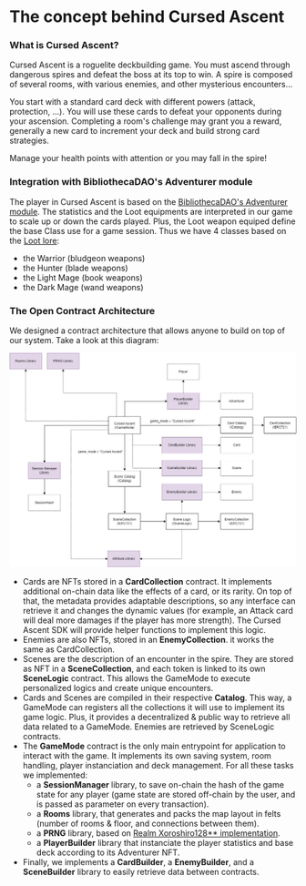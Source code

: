 # The concept behind Cursed Ascent

### What is Cursed Ascent?

Cursed Ascent is a roguelite deckbuilding game. You must ascend through dangerous spires and defeat the boss at its top to win.
A spire is composed of several rooms, with various enemies, and other mysterious encounters...

You start with a standard card deck with different powers (attack, protection, ...). You will use these cards to defeat your opponents during your ascension. Completing a room's challenge may grant you a reward, generally a new card to increment your deck and build strong card strategies.

Manage your health points with attention or you may fall in the spire!

### Integration with BibliothecaDAO's Adventurer module

The player in Cursed Ascent is based on the [BibliothecaDAO's Adventurer module](https://scroll.bibliothecadao.xyz/docs/category/%EF%B8%8F-adventurers). The statistics and the Loot equipments are interpreted in our game to scale up or down the cards played. Plus, the Loot weapon equiped define the base Class use for a game session. Thus we have 4 classes based on the [Loot lore](https://docs.loot.foundation/canonical-principles/loot/loot-classification-and-ratings-system/character-classes-specialties/character-classes-mages-hunters-warriors):

- the Warrior (bludgeon weapons)
- the Hunter (blade weapons)
- the Light Mage (book weapons)
- the Dark Mage (wand weapons)

### The Open Contract Architecture

We designed a contract architecture that allows anyone to build on top of our system. Take a look at this diagram:

![Contract Architecture](Entities_Diagram.jpg)

- Cards are NFTs stored in a **CardCollection** contract. It implements additional on-chain data like the effects of a card, or its rarity. On top of that, the metadata provides adaptable descriptions, so any interface can retrieve it and changes the dynamic values (for example, an Attack card will deal more damages if the player has more strength). The Cursed Ascent SDK will provide helper functions to implement this logic.
- Enemies are also NFTs, stored in an **EnemyCollection**. it works the same as CardCollection.
- Scenes are the description of an encounter in the spire. They are stored as NFT in a **SceneCollection**, and each token is linked to its own **SceneLogic** contract. This allows the GameMode to execute personalized logics and create unique encounters.
- Cards and Scenes are compiled in their respective **Catalog**. This way, a GameMode can registers all the collections it will use to implement its game logic. Plus, it provides a decentralized & public way to retrieve all data related to a GameMode.
  Enemies are retrieved by SceneLogic contracts.
- The **GameMode** contract is the only main entrypoint for application to interact with the game. It implements its own saving system, room handling, player instanciation and deck management. For all these tasks we implemented:
  - a **SessionManager** library, to save on-chain the hash of the game state for any player (game state are stored off-chain by the user, and is passed as parameter on every transaction).
  - a **Rooms** library, that generates and packs the map layout in felts (number of rooms & floor, and connections between them).
  - a **PRNG** library, based on [Realm Xoroshiro128\*\* implementation](https://github.com/BibliothecaForAdventurers/realms-contracts/blob/main/contracts/utils/xoroshiro128_starstar.cairo).
  - a **PlayerBuilder** library that instanciate the player statistics and base deck according to its Adventurer NFT.
- Finally, we implements a **CardBuilder**, a **EnemyBuilder**, and a **SceneBuilder** library to easily retrieve data between contracts.
